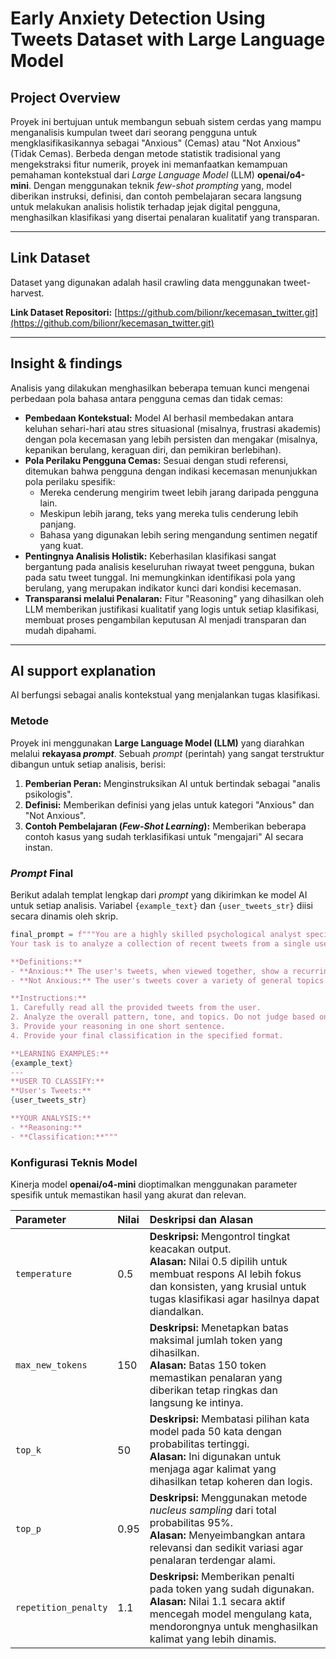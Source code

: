 # Early Anxiety Detection Using Tweets Dataset with Large Language Model

## Project Overview

Proyek ini bertujuan untuk membangun sebuah sistem cerdas yang mampu menganalisis kumpulan tweet dari seorang pengguna untuk mengklasifikasikannya sebagai "Anxious" (Cemas) atau "Not Anxious" (Tidak Cemas). Berbeda dengan metode statistik tradisional yang mengekstraksi fitur numerik, proyek ini memanfaatkan kemampuan pemahaman kontekstual dari *Large Language Model* (LLM) **openai/o4-mini**. Dengan menggunakan teknik *few-shot prompting* yang, model diberikan instruksi, definisi, dan contoh pembelajaran secara langsung untuk melakukan analisis holistik terhadap jejak digital pengguna, menghasilkan klasifikasi yang disertai penalaran kualitatif yang transparan.

---

## Link Dataset

Dataset yang digunakan adalah hasil crawling data menggunakan tweet-harvest.

**Link Dataset Repositori:** [https://github.com/bilionr/kecemasan_twitter.git](https://github.com/bilionr/kecemasan_twitter.git) 

---

## Insight & findings

Analisis yang dilakukan menghasilkan beberapa temuan kunci mengenai perbedaan pola bahasa antara pengguna cemas dan tidak cemas:

* **Pembedaan Kontekstual:** Model AI berhasil membedakan antara keluhan sehari-hari atau stres situasional (misalnya, frustrasi akademis) dengan pola kecemasan yang lebih persisten dan mengakar (misalnya, kepanikan berulang, keraguan diri, dan pemikiran berlebihan).
* **Pola Perilaku Pengguna Cemas:** Sesuai dengan studi referensi, ditemukan bahwa pengguna dengan indikasi kecemasan menunjukkan pola perilaku spesifik:
    * Mereka cenderung mengirim tweet lebih jarang daripada pengguna lain. 
    * Meskipun lebih jarang, teks yang mereka tulis cenderung lebih panjang. 
    * Bahasa yang digunakan lebih sering mengandung sentimen negatif yang kuat. 
* **Pentingnya Analisis Holistik:** Keberhasilan klasifikasi sangat bergantung pada analisis keseluruhan riwayat tweet pengguna, bukan pada satu tweet tunggal. Ini memungkinkan identifikasi pola yang berulang, yang merupakan indikator kunci dari kondisi kecemasan.
* **Transparansi melalui Penalaran:** Fitur "Reasoning" yang dihasilkan oleh LLM memberikan justifikasi kualitatif yang logis untuk setiap klasifikasi, membuat proses pengambilan keputusan AI menjadi transparan dan mudah dipahami.

---

## AI support explanation

AI berfungsi sebagai analis kontekstual yang menjalankan tugas klasifikasi.

### Metode

Proyek ini menggunakan **Large Language Model (LLM)** yang diarahkan melalui **rekayasa *prompt***. Sebuah *prompt* (perintah) yang sangat terstruktur dibangun untuk setiap analisis, berisi:
1.  **Pemberian Peran:** Menginstruksikan AI untuk bertindak sebagai "analis psikologis".
2.  **Definisi:** Memberikan definisi yang jelas untuk kategori "Anxious" dan "Not Anxious".
3.  **Contoh Pembelajaran (*Few-Shot Learning*):** Memberikan beberapa contoh kasus yang sudah terklasifikasi untuk "mengajari" AI secara instan.

### *Prompt* Final

Berikut adalah templat lengkap dari *prompt* yang dikirimkan ke model AI untuk setiap analisis. Variabel `{example_text}` dan `{user_tweets_str}` diisi secara dinamis oleh skrip.

```python
final_prompt = f"""You are a highly skilled psychological analyst specializing in detecting signs of anxiety from social media text.
Your task is to analyze a collection of recent tweets from a single user and determine if their overall posting pattern indicates potential anxiety.

**Definitions:**
- **Anxious:** The user's tweets, when viewed together, show a recurring pattern of worry, fear, panic, overthinking, social withdrawal, or direct mentions of an anxiety diagnosis. The sentiment is often negative or tense.
- **Not Anxious:** The user's tweets cover a variety of general topics without a recurring pattern of the anxious traits mentioned above.

**Instructions:**
1. Carefully read all the provided tweets from the user.
2. Analyze the overall pattern, tone, and topics. Do not judge based on a single tweet.
3. Provide your reasoning in one short sentence.
4. Provide your final classification in the specified format.

**LEARNING EXAMPLES:**
{example_text}
---
**USER TO CLASSIFY:**
**User's Tweets:**
{user_tweets_str}

**YOUR ANALYSIS:**
- **Reasoning:**
- **Classification:**"""
````
### Konfigurasi Teknis Model

Kinerja model **openai/o4-mini** dioptimalkan menggunakan parameter spesifik untuk memastikan hasil yang akurat dan relevan.

| Parameter            | Nilai | Deskripsi dan Alasan                                                                                                                                                              |
| :------------------- | :---- | :-------------------------------------------------------------------------------------------------------------------------------------------------------------------------------- |
| `temperature`        | 0.5   | **Deskripsi:** Mengontrol tingkat keacakan output.<br>**Alasan:** Nilai 0.5 dipilih untuk membuat respons AI lebih fokus dan konsisten, yang krusial untuk tugas klasifikasi agar hasilnya dapat diandalkan. |
| `max_new_tokens`     | 150   | **Deskripsi:** Menetapkan batas maksimal jumlah token yang dihasilkan.<br>**Alasan:** Batas 150 token memastikan penalaran yang diberikan tetap ringkas dan langsung ke intinya.             |
| `top_k`              | 50    | **Deskripsi:** Membatasi pilihan kata model pada 50 kata dengan probabilitas tertinggi.<br>**Alasan:** Ini digunakan untuk menjaga agar kalimat yang dihasilkan tetap koheren dan logis.         |
| `top_p`              | 0.95  | **Deskripsi:** Menggunakan metode *nucleus sampling* dari total probabilitas 95%.<br>**Alasan:** Menyeimbangkan antara relevansi dan sedikit variasi agar penalaran terdengar alami.         |
| `repetition_penalty` | 1.1   | **Deskripsi:** Memberikan penalti pada token yang sudah digunakan.<br>**Alasan:** Nilai 1.1 secara aktif mencegah model mengulang kata, mendorongnya untuk menghasilkan kalimat yang lebih dinamis.    |
